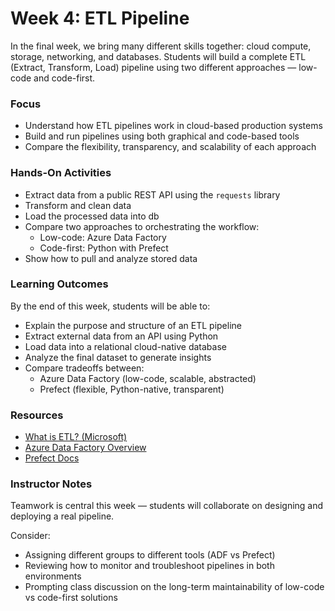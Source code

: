 # Week 4: ETL Pipeline
In the final week, we bring many different skills together: cloud compute, storage, networking, and databases. Students will build a complete ETL (Extract, Transform, Load) pipeline using two different approaches — low-code and code-first.

### Focus
- Understand how ETL pipelines work in cloud-based production systems
- Build and run pipelines using both graphical and code-based tools
- Compare the flexibility, transparency, and scalability of each approach

### Hands-On Activities
- Extract data from a public REST API using the `requests` library
- Transform and clean data 
- Load the processed data into db
- Compare two approaches to orchestrating the workflow:
    - Low-code: Azure Data Factory
    - Code-first: Python with Prefect
- Show how to pull and analyze stored data

### Learning Outcomes
By the end of this week, students will be able to:

- Explain the purpose and structure of an ETL pipeline
- Extract external data from an API using Python
- Load data into a relational cloud-native database 
- Analyze the final dataset to generate insights
- Compare tradeoffs between:
    - Azure Data Factory (low-code, scalable, abstracted)
    - Prefect (flexible, Python-native, transparent)

### Resources

- [What is ETL? (Microsoft)](https://learn.microsoft.com/en-us/azure/architecture/data-guide/relational-data/etl)
- [Azure Data Factory Overview](https://learn.microsoft.com/en-us/azure/data-factory/introduction)
- [Prefect Docs](https://docs.prefect.io/)


### Instructor Notes
Teamwork is central this week — students will collaborate on designing and deploying a real pipeline.

Consider:
- Assigning different groups to different tools (ADF vs Prefect)
- Reviewing how to monitor and troubleshoot pipelines in both environments
- Prompting class discussion on the long-term maintainability of low-code vs code-first solutions


